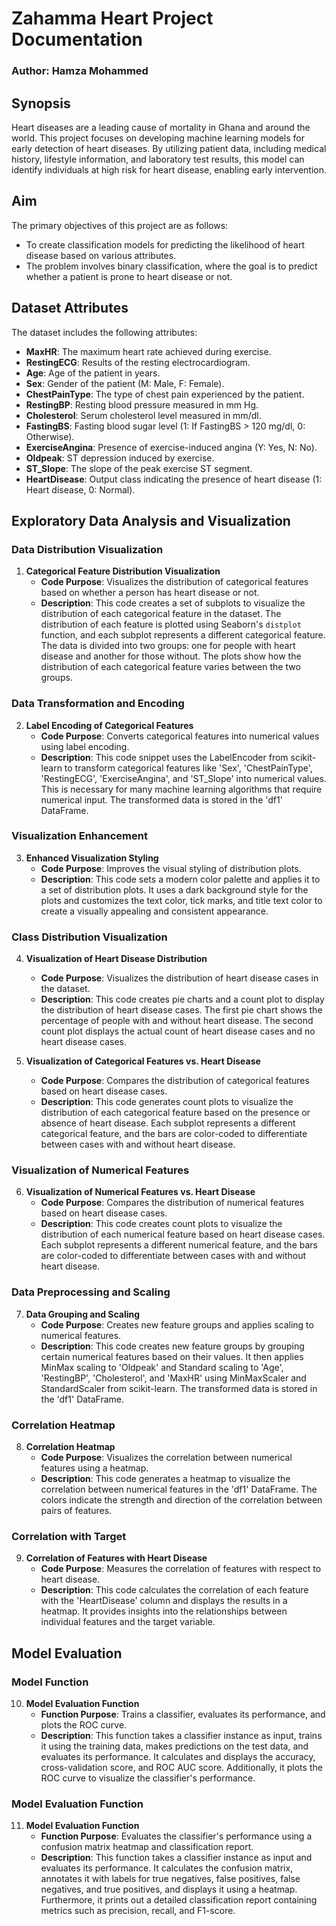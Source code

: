 # Zahamma Heart Project Documentation

### Author: Hamza Mohammed


## Synopsis

Heart diseases are a leading cause of mortality in Ghana and around the world. This project focuses on developing machine learning models for early detection of heart diseases. By utilizing patient data, including medical history, lifestyle information, and laboratory test results, this model can identify individuals at high risk for heart disease, enabling early intervention.

## Aim

The primary objectives of this project are as follows:
- To create classification models for predicting the likelihood of heart disease based on various attributes.
- The problem involves binary classification, where the goal is to predict whether a patient is prone to heart disease or not.

## Dataset Attributes

The dataset includes the following attributes:

- **MaxHR**: The maximum heart rate achieved during exercise.
- **RestingECG**: Results of the resting electrocardiogram.
- **Age**: Age of the patient in years.
- **Sex**: Gender of the patient (M: Male, F: Female).
- **ChestPainType**: The type of chest pain experienced by the patient.
- **RestingBP**: Resting blood pressure measured in mm Hg.
- **Cholesterol**: Serum cholesterol level measured in mm/dl.
- **FastingBS**: Fasting blood sugar level (1: If FastingBS > 120 mg/dl, 0: Otherwise).
- **ExerciseAngina**: Presence of exercise-induced angina (Y: Yes, N: No).
- **Oldpeak**: ST depression induced by exercise.
- **ST_Slope**: The slope of the peak exercise ST segment.
- **HeartDisease**: Output class indicating the presence of heart disease (1: Heart disease, 0: Normal).




## Exploratory Data Analysis and Visualization

### Data Distribution Visualization

1. **Categorical Feature Distribution Visualization**
   - **Code Purpose**: Visualizes the distribution of categorical features based on whether a person has heart disease or not.
   - **Description**: This code creates a set of subplots to visualize the distribution of each categorical feature in the dataset. The distribution of each feature is plotted using Seaborn's `distplot` function, and each subplot represents a different categorical feature. The data is divided into two groups: one for people with heart disease and another for those without. The plots show how the distribution of each categorical feature varies between the two groups.

### Data Transformation and Encoding

2. **Label Encoding of Categorical Features**
   - **Code Purpose**: Converts categorical features into numerical values using label encoding.
   - **Description**: This code snippet uses the LabelEncoder from scikit-learn to transform categorical features like 'Sex', 'ChestPainType', 'RestingECG', 'ExerciseAngina', and 'ST_Slope' into numerical values. This is necessary for many machine learning algorithms that require numerical input. The transformed data is stored in the 'df1' DataFrame.

### Visualization Enhancement

3. **Enhanced Visualization Styling**
   - **Code Purpose**: Improves the visual styling of distribution plots.
   - **Description**: This code sets a modern color palette and applies it to a set of distribution plots. It uses a dark background style for the plots and customizes the text color, tick marks, and title text color to create a visually appealing and consistent appearance.

### Class Distribution Visualization

4. **Visualization of Heart Disease Distribution**
   - **Code Purpose**: Visualizes the distribution of heart disease cases in the dataset.
   - **Description**: This code creates pie charts and a count plot to display the distribution of heart disease cases. The first pie chart shows the percentage of people with and without heart disease. The second count plot displays the actual count of heart disease cases and no heart disease cases.

5. **Visualization of Categorical Features vs. Heart Disease**
   - **Code Purpose**: Compares the distribution of categorical features based on heart disease cases.
   - **Description**: This code generates count plots to visualize the distribution of each categorical feature based on the presence or absence of heart disease. Each subplot represents a different categorical feature, and the bars are color-coded to differentiate between cases with and without heart disease.

### Visualization of Numerical Features

6. **Visualization of Numerical Features vs. Heart Disease**
   - **Code Purpose**: Compares the distribution of numerical features based on heart disease cases.
   - **Description**: This code creates count plots to visualize the distribution of each numerical feature based on heart disease cases. Each subplot represents a different numerical feature, and the bars are color-coded to differentiate between cases with and without heart disease.

### Data Preprocessing and Scaling

7. **Data Grouping and Scaling**
   - **Code Purpose**: Creates new feature groups and applies scaling to numerical features.
   - **Description**: This code creates new feature groups by grouping certain numerical features based on their values. It then applies MinMax scaling to 'Oldpeak' and Standard scaling to 'Age', 'RestingBP', 'Cholesterol', and 'MaxHR' using MinMaxScaler and StandardScaler from scikit-learn. The transformed data is stored in the 'df1' DataFrame.

### Correlation Heatmap

8. **Correlation Heatmap**
   - **Code Purpose**: Visualizes the correlation between numerical features using a heatmap.
   - **Description**: This code generates a heatmap to visualize the correlation between numerical features in the 'df1' DataFrame. The colors indicate the strength and direction of the correlation between pairs of features.

### Correlation with Target

9. **Correlation of Features with Heart Disease**
   - **Code Purpose**: Measures the correlation of features with respect to heart disease.
   - **Description**: This code calculates the correlation of each feature with the 'HeartDisease' column and displays the results in a heatmap. It provides insights into the relationships between individual features and the target variable.

## Model Evaluation

### Model Function

10. **Model Evaluation Function**
    - **Function Purpose**: Trains a classifier, evaluates its performance, and plots the ROC curve.
    - **Description**: This function takes a classifier instance as input, trains it using the training data, makes predictions on the test data, and evaluates its performance. It calculates and displays the accuracy, cross-validation score, and ROC AUC score. Additionally, it plots the ROC curve to visualize the classifier's performance.

### Model Evaluation Function

11. **Model Evaluation Function**
    - **Function Purpose**: Evaluates the classifier's performance using a confusion matrix heatmap and classification report.
    - **Description**: This function takes a classifier instance as input and evaluates its performance. It calculates the confusion matrix, annotates it with labels for true negatives, false positives, false negatives, and true positives, and displays it using a heatmap. Furthermore, it prints out a detailed classification report containing metrics such as precision, recall, and F1-score.

